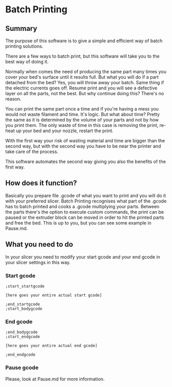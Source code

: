 # Batch Printing

## Summary
The purpose of this software is to give a simple and efficient way of batch printing solutions. 

There are a few ways to batch print, but this software will take you to the best way of doing it.

Normally when comes the need of producing the same part many times you cover your bed's surface until it results full. But what you will do if a part detached from the bed? Yes, you will throw away your batch. Same thing if the electric currents goes off. Resume print and you will see a defective layer on all the parts, not the best. But why continue doing this? There's no reason.

You can print the same part once a time and if you're having a mess you would not waste filament and time. It's logic. But what about time? Pretty the same as it is determined by the volume of your parts and not by how you print them. The only waste of time in this case is removing the print, re-heat up your bed and your nozzle, restart the print.

With the first way your risk of wasting material and time are bigger than the second way, but with the second way you have to be near the printer and take care of the process.

This software automates the second way giving you also the benefits of the first way. 

## How does it function?
Basically you prepare file .gcode of what you want to print and you will do it with your preferred slicer. Batch Printing recognises what part of the .gcode has to batch printed and cooks a .gcode multiplying your parts. Between the parts there's the option to execute custom commands, the print can be paused or the extruder block can be moved in order to hit the printed parts and free the bed. This is up to you, but you can see some example in Pause.md.

## What you need to do
In your slicer you need to modify your start gcode and your end gcode in your slicer settings in this way.

### Start gcode
```
;start_startgcode

[here goes your entire actual start gcode]

;end_startgcode
;start_bodygcode
```
### End gcode
```
;end_bodygcode
;start_endgcode

[here goes your entire actual end gcode]

;end_endgcode
```
### Pause gcode
Please, look at Pause.md for more information.
